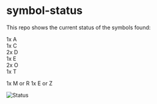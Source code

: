 # symbol-status

This repo shows the current status of the symbols found:

1x A  
1x C  
2x D  
1x E  
2x O  
1x T  

1x M or R
1x E or Z

![Status](https://raw.githubusercontent.com/Complete-the-Code/symbol-status/master/CTC2.png)
